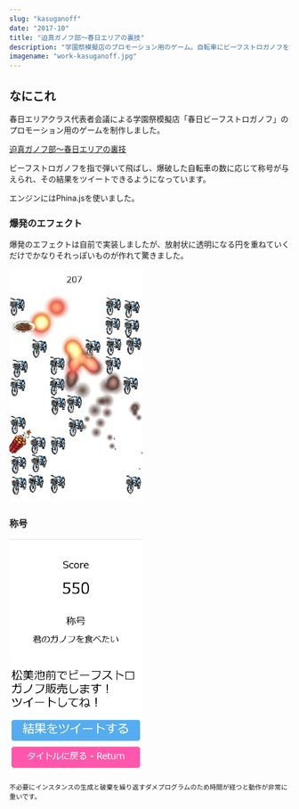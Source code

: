 ```yaml
---
slug: "kasuganoff"
date: "2017-10"
title: "迫真ガノフ部～春日エリアの裏技"
description: "学園祭模擬店のプロモーション用のゲーム。自転車にビーフストロガノフをぶつけて高得点を狙う。Phina.js使用。"
imagename: "work-kasuganoff.jpg"
---
```


## なにこれ

春日エリアクラス代表者会議による学園祭模擬店「春日ビーフストロガノフ」のプロモーション用のゲームを制作しました。

[迫真ガノフ部〜春日エリアの裏技](https://iciclize.github.io/kasuganoff)

ビーフストロガノフを指で弾いて飛ばし、爆破した自転車の数に応じて称号が与えられ、その結果をツイートできるようになっています。

エンジンにはPhina.jsを使いました。

### 爆発のエフェクト

爆発のエフェクトは自前で実装しましたが、放射状に透明になる円を重ねていくだけでかなりそれっぽいものが作れて驚きました。

![playing screen](../../images/work-kasuganoff-playing.jpg)

### 称号

![result screen](../../images/work-kasuganoff-result.png)

<small>不必要にインスタンスの生成と破棄を繰り返すダメプログラムのため時間が経つと動作が非常に重いです。</small>
